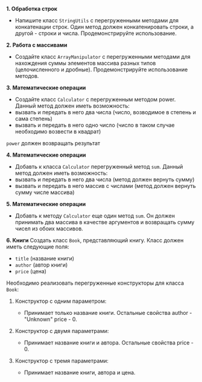 **1. Обработка строк**
   - Напишите класс `StringUtils` с перегруженными методами для конкатенации строк. Один метод должен конкатенировать строки, а другой - строки и числа. Продемонстрируйте использование.

**2. Работа с массивами**
   - Создайте класс `ArrayManipulator` с перегруженными методами для нахождения суммы элементов массива разных типов (целочисленного и дробные). Продемонстрируйте использование методов.

**3. Математические операции**
   - Создайте класс `Calculator` с перегруженным методом power. Данный метод должен иметь возможность:
   - вызвать и передать в него два числа (число, возводимое в степень и сама степень)
   - вызвать и передать в него одно число (число в таком случае необходимо возвести в квадрат)

   `power` должен возвращать результат

**4. Математические операции**
   - Добавть к класса `Calculator` перегруженный метод `sum`. Данный метод должен иметь возможность:
   - вызвать и передать в него два числа (метод должен вернуть сумму)
   - вызвать и передать в него массив с числами (метод должен вернуть сумму числе массива)

**5. Математические операции**
   - Добавть к методу `Calculator` еще один метод `sum`. Он должен принимать два массива в качестве аргументов и возвращать сумму чисел из обоих массивов.

**6. Книги** 
Создать класс `Book`, представляющий книгу. Класс должен иметь следующие поля:

- `title` (название книги)
- `author` (автор книги)
- `price` (цена)

Необходимо реализовать перегруженные конструкторы для класса `Book`:

1. Конструктор с одним параметром:
   - Принимает только название книги. Остальные свойства author - "Unknown" price - 0.

2. Конструктор с двумя параметрами:
   - Принимает название книги и автора. Остальные свойства price - 0.

3. Конструктор с тремя параметрами:
   - Принимает название книги, автора и цена.